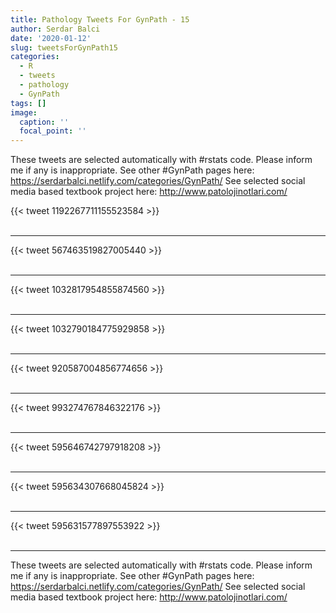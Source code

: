 ```yaml
---
title: Pathology Tweets For GynPath - 15
author: Serdar Balci
date: '2020-01-12'
slug: tweetsForGynPath15
categories:
  - R
  - tweets
  - pathology
  - GynPath
tags: []
image:
  caption: ''
  focal_point: ''
---
```



These tweets are selected automatically with #rstats code. Please inform me if any is inappropriate.
See other #GynPath pages here: https://serdarbalci.netlify.com/categories/GynPath/ 
See selected social media based textbook project here: http://www.patolojinotlari.com/

{{< tweet 1192267711155523584 >}}
<br>
<br>
<hr>
{{< tweet 567463519827005440 >}}
<br>
<br>
<hr>
{{< tweet 1032817954855874560 >}}
<br>
<br>
<hr>
{{< tweet 1032790184775929858 >}}
<br>
<br>
<hr>
{{< tweet 920587004856774656 >}}
<br>
<br>
<hr>
{{< tweet 993274767846322176 >}}
<br>
<br>
<hr>
{{< tweet 595646742797918208 >}}
<br>
<br>
<hr>
{{< tweet 595634307668045824 >}}
<br>
<br>
<hr>
{{< tweet 595631577897553922 >}}
<br>
<br>
<hr>


These tweets are selected automatically with #rstats code. Please inform me if any is inappropriate.
See other #GynPath pages here: https://serdarbalci.netlify.com/categories/GynPath/ 
See selected social media based textbook project here: http://www.patolojinotlari.com/
